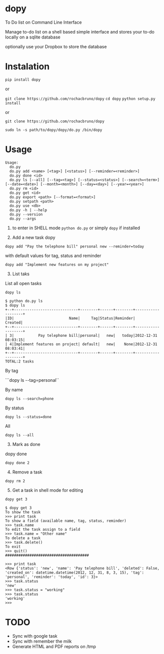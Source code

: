 dopy
====

To Do list on Command Line Interface

Manage to-do list on a shell based simple interface and stores your to-do locally on a sqlite database

optionally use your Dropbox to store the database

Instalation
====
```pip install dopy```

or

```git clone https://github.com/rochacbruno/dopy```
```cd dopy```
```python setup.py install```

or

```git clone https://github.com/rochacbruno/dopy```

```sudo ln -s path/to/dopy/dopy/do.py /bin/dopy```

Usage
====

    Usage:
      do.py
      do.py add <name> [<tag>] [<status>] [--reminder=<reminder>]
      do.py done <id>
      do.py ls [--all] [--tag=<tag>] [--status=<status>] [--search=<term>] [--date=<date>] [--month=<month>] [--day=<day>] [--year=<year>]
      do.py rm <id>
      do.py get <id>
      do.py export <path> [--format=<format>]
      do.py setpath <path>
      do.py use <db>
      do.py -h | --help
      do.py --version
      do.py --args


1. to enter in SHELL mode
```python do.py``` or simply ``dopy`` if installed

2. Add a new task
dopy <name> <tag> <status> <reminder>

```dopy add "Pay the telephone bill" personal new --reminder=today```

with default values for tag, status and reminder

```dopy add "Implement new features on my project"```

3. List taks

List all open tasks

```dopy ls```

    $ python do.py ls
    $ dopy ls
    +--+-----------------------------+--------+------+--------+-------------------+
    |ID|                         Name|     Tag|Status|Reminder|            Created|
    +--+-----------------------------+--------+------+--------+-------------------+
    | 3|           Pay telephone bill|personal|   new|   today|2012-12-31 08:03:15|
    | 4|Implement features on project| default|   new|    None|2012-12-31 08:03:41|
    +--+-----------------------------+--------+------+--------+-------------------+
    TOTAL:2 tasks

By tag

```dopy ls --tag=personal``

By name

```dopy ls --search=phone```

By status

```dopy ls --status=done```

All

```dopy ls --all```

3. Mark as done

dopy done <id>

```dopy done 2```

4. Remove a task

```dopy rm 2```

5. Get a task in shell mode for editing

```dopy get 3```

    $ dopy get 3
    To show the task
    >>> print task
    To show a field (available name, tag, status, reminder)
    >>> task.name
    To edit the task assign to a field
    >>> task.name = "Other name"
    To delete a task
    >>> task.delete()
    To exit
    >>> quit()
    ######################################

    >>> print task
    <Row {'status': 'new', 'name': 'Pay telephone bill', 'deleted': False, 'created_on': datetime.datetime(2012, 12, 31, 8, 3, 15), 'tag': 'personal', 'reminder': 'today', 'id': 3}>
    >>> task.status
    'new'
    >>> task.status = "working"
    >>> task.status
    'working'
    >>>

TODO
====

- Sync with google task
- Sync with remember the milk
- Generate HTML  and PDF reports on /tmp
